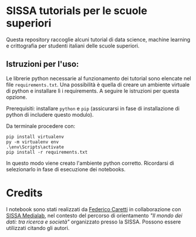 # SISSA tutorials per le scuole superiori

Questa repository raccoglie alcuni tutorial di data science, machine learning e crittografia per studenti italiani delle scuole superiori.

## Istruzioni per l'uso:
Le librerie python necessarie al funzionamento dei tutorial sono elencate nel file `requirements.txt`. Una possibilità è quella di creare un ambiente virtuale di python e installare lì i requirements. A seguire le istruzioni per questa opzione.

Prerequisiti: installare `python` e `pip` (assicurarsi in fase di installazione di python di includere questo modulo).

Da terminale procedere con:
```
pip install virtualenv
py -m virtualenv env
.\env\Scripts\activate
pip install -r requirements.txt
```
In questo modo viene creato l'ambiente python corretto. Ricordarsi di selezionarlo in fase di esecuzione dei notebooks.

# Credits
I notebook sono stati realizzati da [Federico Caretti](https://github.com/fcaretti) in collaborazione con [SISSA Medialab](https://medialab.sissa.it/it), nel contesto del percorso di orientamento *"Il mondo dei dati: tra ricerca e società"* organizzato presso la SISSA. Possono essere utilizzati citando gli autori.